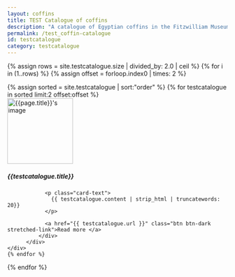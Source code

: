 ```yaml
---
layout: coffins
title: TEST Catalogue of coffins
description: "A catalogue of Egyptian coffins in the Fitzwilliam Museum"
permalink: /test_coffin-catalogue
id: testcatalogue
category: testcatalogue
---
```

{% assign rows = site.testcatalogue.size | divided_by: 2.0 | ceil %}
{% for i in (1..rows) %}
  {% assign offset = forloop.index0 | times: 2 %}
  <div class="row">
  {% assign sorted = site.testcatalogue | sort:"order" %}
  {% for testcatalogue in sorted limit:2 offset:offset %}
     <div class="col-md-6 mt-3">
          <div class="card h-100">
              <div class="card-body">
              <img class="align-self-center mr-3 rounded-circle float-end thumb-post" src="{{testcatalogue.image}}"
                             alt="{{page.title}}'s image" height="150" width="150">
                <h5 class="card-title">{{testcatalogue.title}}</h5>

                <p class="card-text">
                  {{ testcatalogue.content | strip_html | truncatewords: 20}}
                </p>

                <a href="{{ testcatalogue.url }}" class="btn btn-dark stretched-link">Read more </a>
              </div>
          </div>
    </div>
    {% endfor %}
  </div>
{% endfor %}
